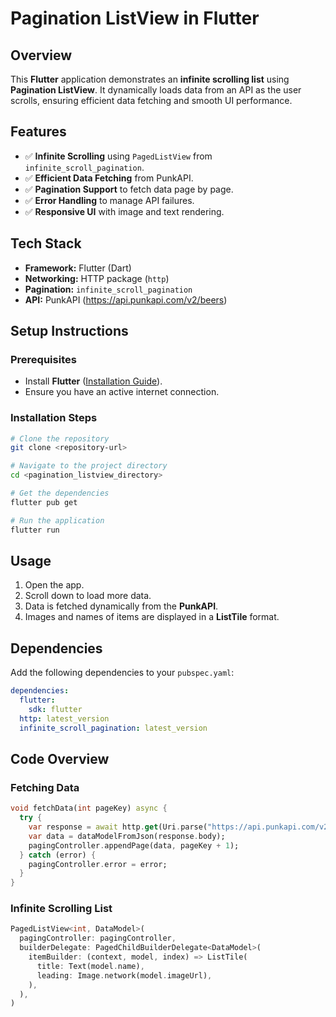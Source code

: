 # Pagination ListView in Flutter

## Overview
This **Flutter** application demonstrates an **infinite scrolling list** using **Pagination ListView**. It dynamically loads data from an API as the user scrolls, ensuring efficient data fetching and smooth UI performance.

## Features
- ✅ **Infinite Scrolling** using `PagedListView` from `infinite_scroll_pagination`.
- ✅ **Efficient Data Fetching** from PunkAPI.
- ✅ **Pagination Support** to fetch data page by page.
- ✅ **Error Handling** to manage API failures.
- ✅ **Responsive UI** with image and text rendering.

## Tech Stack
- **Framework:** Flutter (Dart)
- **Networking:** HTTP package (`http`)
- **Pagination:** `infinite_scroll_pagination`
- **API:** PunkAPI (https://api.punkapi.com/v2/beers)

## Setup Instructions

### Prerequisites
- Install **Flutter** ([Installation Guide](https://flutter.dev/docs/get-started/install)).
- Ensure you have an active internet connection.

### Installation Steps
```sh
# Clone the repository
git clone <repository-url>

# Navigate to the project directory
cd <pagination_listview_directory>

# Get the dependencies
flutter pub get

# Run the application
flutter run
```

## Usage
1. Open the app.
2. Scroll down to load more data.
3. Data is fetched dynamically from the **PunkAPI**.
4. Images and names of items are displayed in a **ListTile** format.

## Dependencies
Add the following dependencies to your `pubspec.yaml`:
```yaml
dependencies:
  flutter:
    sdk: flutter
  http: latest_version
  infinite_scroll_pagination: latest_version
```

## Code Overview
### Fetching Data
```dart
void fetchData(int pageKey) async {
  try {
    var response = await http.get(Uri.parse("https://api.punkapi.com/v2/beers?page=$pageKey&per_page=10"));
    var data = dataModelFromJson(response.body);
    pagingController.appendPage(data, pageKey + 1);
  } catch (error) {
    pagingController.error = error;
  }
}
```

### Infinite Scrolling List
```dart
PagedListView<int, DataModel>(
  pagingController: pagingController,
  builderDelegate: PagedChildBuilderDelegate<DataModel>(
    itemBuilder: (context, model, index) => ListTile(
      title: Text(model.name),
      leading: Image.network(model.imageUrl),
    ),
  ),
)
```




